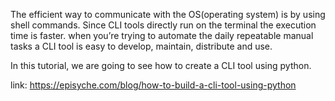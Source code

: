 The efficient way to communicate with the OS(operating system) is by using shell commands. Since CLI tools directly run on the terminal the execution time is faster. when you’re trying to automate the daily repeatable manual tasks a CLI tool is easy to develop, maintain, distribute and use.

In this tutorial, we are going to see how to create a CLI tool using python.

link:
https://episyche.com/blog/how-to-build-a-cli-tool-using-python
